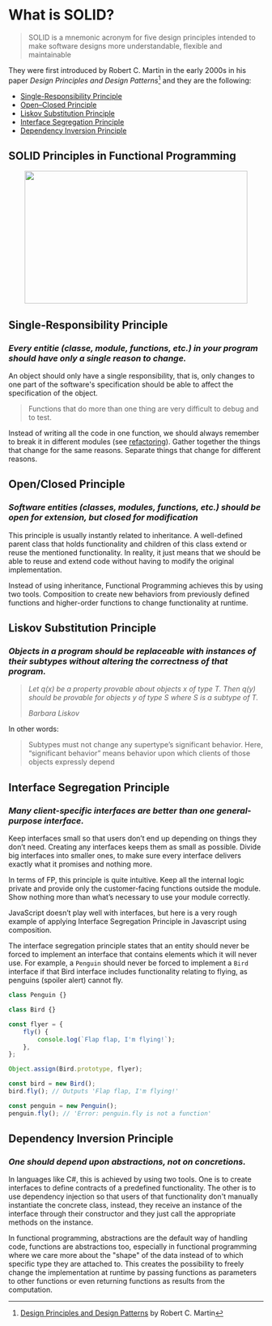 # What is SOLID?

> SOLID is a mnemonic acronym for five design principles intended to make software designs more understandable, flexible and maintainable

They were first introduced by Robert C. Martin in the early 2000s in his paper *Design Principles and Design Patterns*[^1] and they are the following:

- [Single-Responsibility Principle](https://github.com/mmelamud-godaddy/how-to-become-a-better-developer/blob/main/solid.md#single-responsibility-principle)
- [Open–Closed Principle](https://github.com/mmelamud-godaddy/how-to-become-a-better-developer/blob/main/solid.md#openclosed-principle)
- [Liskov Substitution Principle](https://github.com/mmelamud-godaddy/how-to-become-a-better-developer/blob/main/solid.md#liskov-substitution-principle)
- [Interface Segregation Principle](https://github.com/mmelamud-godaddy/how-to-become-a-better-developer/blob/main/solid.md#interface-segregation-principle)
- [Dependency Inversion Principle](https://github.com/mmelamud-godaddy/how-to-become-a-better-developer/blob/main/solid.md#dependency-inversion-principle)

## SOLID Principles in Functional Programming

<p align="center">
  <img width="440" height="262" src="https://user-images.githubusercontent.com/81258448/186962860-bbacd126-d577-4da4-bcdf-5d75f153f7a9.png">
</p>

## Single-Responsibility Principle

### *Every entitie (classe, module, functions, etc.) in your program should have only a single reason to change.*

An object should only have a single responsibility, that is, only changes to one part of the software's specification should be able to affect the specification of the object.

> Functions that do more than one thing are very difficult to debug and to test. 

Instead of writing all the code in one function, we should always remember to break it in different modules (see [refactoring](https://github.com/mmelamud-godaddy/how-to-become-a-better-developer/blob/main/refactoring.md)). Gather together the things that change for the same reasons. Separate things that change for different reasons.

## Open/Closed Principle

### *Software entities (classes, modules, functions, etc.) should be open for extension, but closed for modification*

This principle is usually instantly related to inheritance. A well-defined parent class that holds functionality and children of this class extend or reuse the mentioned functionality. In reality, it just means that we should be able to reuse and extend code without having to modify the original implementation.

Instead of using inheritance, Functional Programming achieves this by using two tools. Composition to create new behaviors from previously defined functions and higher-order functions to change functionality at runtime.

## Liskov Substitution Principle

### *Objects in a program should be replaceable with instances of their subtypes without altering the correctness of that program.*

> *Let q(x) be a property provable about objects x of type T. Then q(y) should be provable for objects y of type S where S is a subtype of T.*
> 
> *Barbara Liskov*

In other words:
> Subtypes must not change any supertype’s significant behavior. Here, “significant behavior” means behavior upon which clients of those objects expressly depend

## Interface Segregation Principle

### *Many client-specific interfaces are better than one general-purpose interface.*

Keep interfaces small so that users don’t end up depending on things they don’t need. Creating any interfaces keeps them as small as possible. Divide big interfaces into smaller ones, to make sure every interface delivers exactly what it promises and nothing more.

In terms of FP, this principle is quite intuitive. Keep all the internal logic private and provide only the customer-facing functions outside the module. Show nothing more than what’s necessary to use your module correctly.

JavaScript doesn’t play well with interfaces, but here is a very rough example of applying Interface Segregation Principle in Javascript using composition.

The interface segregation principle states that an entity should never be forced to implement an interface that contains elements which it will never use. For example, a `Penguin` should never be forced to implement a `Bird` interface if that Bird interface includes functionality relating to flying, as penguins (spoiler alert) cannot fly.

```javascript
class Penguin {}

class Bird {}

const flyer = {
    fly() {
        console.log(`Flap flap, I'm flying!`);
    },
};

Object.assign(Bird.prototype, flyer);

const bird = new Bird();
bird.fly(); // Outputs 'Flap flap, I'm flying!'

const penguin = new Penguin();
penguin.fly(); // 'Error: penguin.fly is not a function'
```

## Dependency Inversion Principle

### *One should depend upon abstractions, not on concretions.*

In languages like C#, this is achieved by using two tools. One is to create interfaces to define contracts of a predefined functionality. The other is to use dependency injection so that users of that functionality don't manually instantiate the concrete class, instead, they receive an instance of the interface through their constructor and they just call the appropriate methods on the instance.

In functional programming, abstractions are the default way of handling code, functions are abstractions too, especially in functional programming where we care more about the "shape" of the data instead of to which specific type they are attached to. This creates the possibility to freely change the implementation at runtime by passing functions as parameters to other functions or even returning functions as results from the computation.

 [^1]: [Design Principles and Design Patterns](http://staff.cs.utu.fi/~jounsmed/doos_06/material/DesignPrinciplesAndPatterns.pdf) by Robert C. Martin
